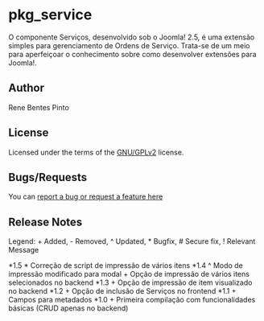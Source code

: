 pkg_service
=============

O componente Serviços, desenvolvido sob o Joomla! 2.5, é uma extensão simples para gerenciamento de Ordens de Serviço. Trata-se de um meio para aperfeiçoar o conhecimento sobre como desenvolver extensões para Joomla!.

Author
------

Rene Bentes Pinto

License
--------

Licensed under the terms of the [GNU/GPLv2](http://www.gnu.org/licenses/gpl-2.0.html) license.

Bugs/Requests
-------------

You can [report a bug or request a feature here](http://github.com/renebentes/pkg_service/issues)

Release Notes
-------------

Legend: + Added, - Removed, ^ Updated, * Bugfix, # Secure fix, ! Relevant Message

*1.5
	* Correção de script de impressão de vários itens
*1.4
	^ Modo de impressão modificado para modal
	+ Opção de impressão de vários itens selecionados no backend
*1.3
	+ Opção de impressão de item visualizado no backend
*1.2
	+ Opção de inclusão de Serviços no frontend
*1.1
	+ Campos para metadados
*1.0
	+ Primeira compilação com funcionalidades básicas (CRUD apenas no backend)